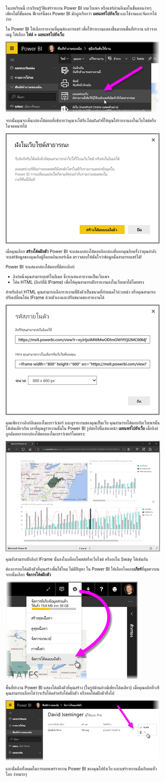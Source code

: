 ในบทเรียนนี้ เราเรียนรู้วิธีแชร์รายงาน Power BI บนเว็บเพจ หรือแชร์ผ่านอีเมลในขั้นตอนง่ายๆ เพียงไม่กี่ขั้นตอน ฟีเจอร์นี้ของ Power BI มักถูกเรียกว่า **เผยแพร่ไปยังเว็บ** และใช้งานและจัดการได้ง่าย

ใน Power BI ให้เลือกรายงานที่คุณต้องการแชร์ เพื่อให้รายงานแสดงขึ้นมาบนพื้นที่ทำงาน แล้วจากเมนู ให้เลือก **ไฟล์ > เผยแพร่ไปยังเว็บ**

![](media/6-6-publish-to-web/6-6_1a.png)

จากนั้นคุณจะเห็นกล่องโต้ตอบที่อธิบายว่าคุณจะได้รับ*โค้ดฝังตัว*ที่ให้คุณใส่รายงานลงในเว็บไซต์หรือในจดหมายได้

![](media/6-6-publish-to-web/6-6_2.png)

เมื่อคุณเลือก **สร้างโค้ดฝังตัว** Power BI จะแสดงกล่องโต้ตอบอีกกล่องที่บอกคุณอีกครั้งว่าคุณกำลังจะแชร์ข้อมูลของคุณกับผู้อื่นบนอินเทอร์เน็ต ตรวจสอบให้มั่นใจว่าข้อมูลนั้นสามารถแชร์ได้!

Power BI จะแสดงกล่องโต้ตอบที่มีสองลิงก์:

* ลิงก์หนึ่งคุณสามารถแชร์ในอีเมล ซึ่งจะแสดงรายงานเป็นเว็บเพจ
* โค้ด HTML (ลิงก์ที่มี IFrame) เพื่อให้คุณสามารถฝังรายงานลงในเว็บเพจได้โดยตรง

สำหรับลิงก์ HTML คุณสามารถเลือกรายงานที่ฝังตัวเป็นขนาดที่กำหนดไว้ล่วงหน้า หรือคุณสามารถปรับเปลี่ยนโค้ด IFrame ด้วยตัวเองและปรับขนาดของรายงานได้

![](media/6-6-publish-to-web/6-6_3.png)

คุณเพียงวางลิงก์อีเมลลงในเบราว์เซอร์ และดูรายงานของคุณเป็นเว็บ คุณสามารถโต้ตอบกับเว็บเพจนั้นได้เช่นเดียวกับเวลาที่คุณดูรายงานนั้นใน Power BI รูปต่อไปนี้แสดงหน้า **เผยแพร่ไปยังเว็บ** เมื่อลิงก์ถูกคัดลอกจากกล่องโต้ตอบลงในเบราว์เซอร์โดยตรง:

![](media/6-6-publish-to-web/6-6_4.png)

คุณยังสามารถฝังลิงก์ IFrame นั้นลงในบล็อกโพสต์หรือเว็บไซต์ หรือลงใน Sway ได้เช่นกัน

ต้องการลบโค้ดฝังตัวที่คุณสร้างขึ้นใช่ไหม ไม่มีปัญหา ใน Power BI ให้เลือกไอคอน**เกียร์**ที่มุมขวาบน จากนั้นเลือก **จัดการโค้ดฝังตัว**

![](media/6-6-publish-to-web/6-6_5.png)

พื้นที่ทำงาน Power BI แสดงโค้ดฝังตัวที่คุณสร้าง (ในรูปด้านล่างมีเพียงโค้ดเดียว) เมื่อคุณคลิกที่วงรี คุณสามารถเลือกได้ว่าจะรับโค้ดสำหรับโค้ดฝังตัว หรือลบโค้ดฝังตัวทิ้งไป

![](media/6-6-publish-to-web/6-6_6.png)

และนั่นคือทั้งหมดในการเผยแพร่รายงาน Power BI ของคุณไปยังเว็บ และแชร์รายงานนั้นกับคนทั่วโลก ง่ายมากๆ

